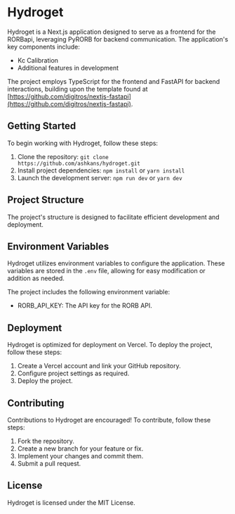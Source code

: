 # Hydroget

Hydroget is a Next.js application designed to serve as a frontend for the RORBapi, leveraging PyRORB for backend communication. The application's key components include:

- Kc Calibration
- Additional features in development

The project employs TypeScript for the frontend and FastAPI for backend interactions, building upon the template found at [https://github.com/digitros/nextjs-fastapi](https://github.com/digitros/nextjs-fastapi).

## Getting Started

To begin working with Hydroget, follow these steps:

1. Clone the repository: `git clone https://github.com/ashkans/hydroget.git`
2. Install project dependencies: `npm install` or `yarn install`
3. Launch the development server: `npm run dev` or `yarn dev`

## Project Structure

The project's structure is designed to facilitate efficient development and deployment.

## Environment Variables

Hydroget utilizes environment variables to configure the application. These variables are stored in the `.env` file, allowing for easy modification or addition as needed.

The project includes the following environment variable:

- RORB_API_KEY: The API key for the RORB API.

## Deployment

Hydroget is optimized for deployment on Vercel. To deploy the project, follow these steps:

1. Create a Vercel account and link your GitHub repository.
2. Configure project settings as required.
3. Deploy the project.

## Contributing

Contributions to Hydroget are encouraged! To contribute, follow these steps:

1. Fork the repository.
2. Create a new branch for your feature or fix.
3. Implement your changes and commit them.
4. Submit a pull request.

## License

Hydroget is licensed under the MIT License.
